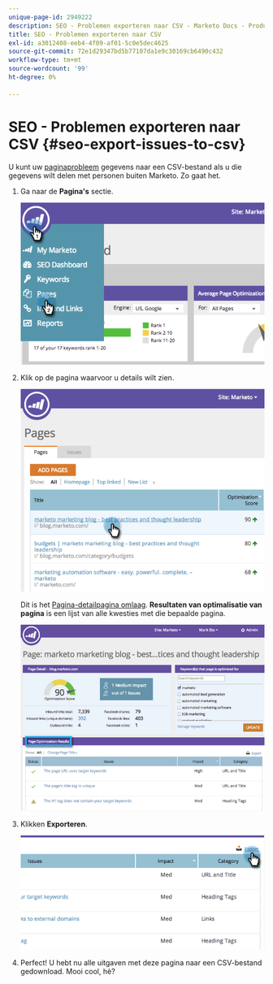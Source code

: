 ```yaml
---
unique-page-id: 2949222
description: SEO - Problemen exporteren naar CSV - Marketo Docs - Productdocumentatie
title: SEO - Problemen exporteren naar CSV
exl-id: a3012408-eeb4-4f09-af01-5c0e5dec4625
source-git-commit: 72e1d29347bd5b77107da1e9c30169cb6490c432
workflow-type: tm+mt
source-wordcount: '99'
ht-degree: 0%

---
```


# SEO - Problemen exporteren naar CSV {#seo-export-issues-to-csv}

U kunt uw [paginaprobleem](/help/marketo/product-docs/additional-apps/seo/pages/seo-understanding-pages.md) gegevens naar een CSV-bestand als u die gegevens wilt delen met personen buiten Marketo. Zo gaat het.

1. Ga naar de **Pagina&#39;s** sectie.

   ![](assets/image2014-9-18-13-3a16-3a5.png)

1. Klik op de pagina waarvoor u details wilt zien.

   ![](assets/image2014-9-18-13-3a16-3a8.png)

   Dit is het [Pagina-detailpagina omlaag](/help/marketo/product-docs/additional-apps/seo/pages/seo-using-the-page-detail-drill-down.md). **Resultaten van optimalisatie van pagina** is een lijst van alle kwesties met die bepaalde pagina.

   ![](assets/image2014-9-18-13-3a16-3a12.png)

1. Klikken **Exporteren**.

   ![](assets/image2014-9-18-13-3a16-3a39.png)

1. Perfect! U hebt nu alle uitgaven met deze pagina naar een CSV-bestand gedownload. Mooi cool, hè?
